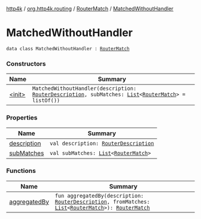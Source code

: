 [http4k](../../../index.md) / [org.http4k.routing](../../index.md) / [RouterMatch](../index.md) / [MatchedWithoutHandler](./index.md)

# MatchedWithoutHandler

`data class MatchedWithoutHandler : `[`RouterMatch`](../index.md)

### Constructors

| Name | Summary |
|---|---|
| [&lt;init&gt;](-init-.md) | `MatchedWithoutHandler(description: `[`RouterDescription`](../../-router-description/index.md)`, subMatches: `[`List`](https://kotlinlang.org/api/latest/jvm/stdlib/kotlin.collections/-list/index.html)`<`[`RouterMatch`](../index.md)`> = listOf())` |

### Properties

| Name | Summary |
|---|---|
| [description](description.md) | `val description: `[`RouterDescription`](../../-router-description/index.md) |
| [subMatches](sub-matches.md) | `val subMatches: `[`List`](https://kotlinlang.org/api/latest/jvm/stdlib/kotlin.collections/-list/index.html)`<`[`RouterMatch`](../index.md)`>` |

### Functions

| Name | Summary |
|---|---|
| [aggregatedBy](aggregated-by.md) | `fun aggregatedBy(description: `[`RouterDescription`](../../-router-description/index.md)`, fromMatches: `[`List`](https://kotlinlang.org/api/latest/jvm/stdlib/kotlin.collections/-list/index.html)`<`[`RouterMatch`](../index.md)`>): `[`RouterMatch`](../index.md) |
